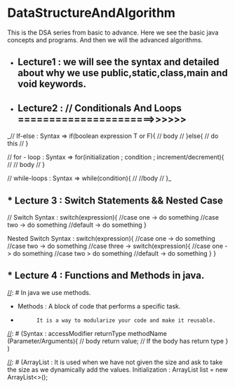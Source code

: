 # DataStructureAndAlgorithm
This is the DSA series from basic to advance.
Here we see the basic java concepts and programs.
And then we will the advanced algorithms.

* ## Lecture1 : we will see the syntax and detailed about why we use public,static,class,main and void keywords.
* ## Lecture2 : // Conditionals And Loops ======================>>>>>>

_//  If-else : Syntax => if(boolean expression T or F){
// body
//                      }else{
//                           do this
//                      }

//  for - loop : Syntax => for(initialization ; condition ; increment/decrement){
//                              // body
//                         }

// while-loops : Syntax => while(condition){
//                              //body
//                         }_ 

## * Lecture 3 : Switch Statements && Nested Case
// Switch Syntax : switch(expression){
            //case one -> do something
            //case two -> do something
            //default -> do something
           }

Nested Switch Syntax : switch(expression){
                         //case one -> do something
                         //case two -> do something
                         //case three -> switch(expression){ 
                                               //case one -> do something
                                               //case two > do something
                                              //default -> do something
                                         }
}

## * Lecture 4 : Functions and Methods in java.

[//]: # In java we use methods.
* Methods : A block of code that performs a specific task.
*           It is a way to modularize your code and make it reusable.

[//]: # (Syntax : accessModifier returnType methodName (Parameter/Arguments){
                       // body
                       return value; // If the body has return type
                     } )

[//]: # (Method Overiding : Same method names but different arguments/parameters.)

[//]: # (Arrays :  
                It is used to store value of same data types.
                Initialization :  int[]arr = new int[size];
               2-D Arrays : It is used to store values in matrix form.
                  Initialization : int[][]arr = new int[row][column]
)

[//]: # (ArrayList : It is used when we have not given the size and ask to take the size as we dynamically add the values.
                Initialization :  ArrayList<Integer> list = new ArrayList<>();